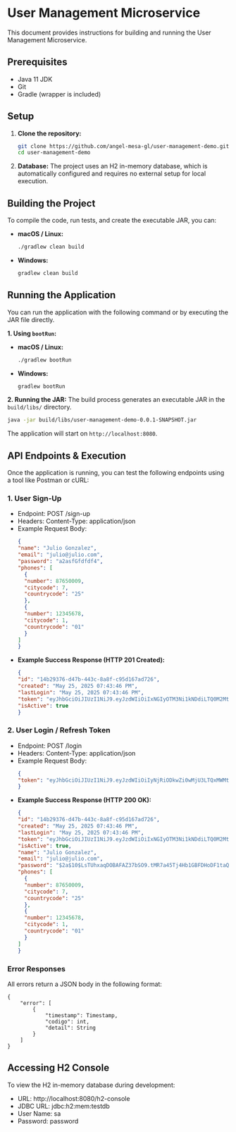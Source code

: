 # User Management Microservice

This document provides instructions for building and running the User Management Microservice.

## Prerequisites

* Java 11 JDK
* Git
* Gradle (wrapper is included)

## Setup

1.  **Clone the repository:**
    ```sh
    git clone https://github.com/angel-mesa-gl/user-management-demo.git
    cd user-management-demo
    ```
   
2.  **Database:**
    The project uses an H2 in-memory database, which is automatically configured and requires no external setup for local execution.

## Building the Project

To compile the code, run tests, and create the executable JAR, you can:

* **macOS / Linux:**
    ```sh
    ./gradlew clean build
    ```
* **Windows:**
    ```sh
    gradlew clean build
    ```

## Running the Application

You can run the application with the following command or by executing the JAR file directly.

**1. Using `bootRun`:**

* **macOS / Linux:**
    ```sh
    ./gradlew bootRun
    ```
* **Windows:**
    ```sh
    gradlew bootRun
    ```

**2. Running the JAR:**
The build process generates an executable JAR in the `build/libs/` directory.
```sh
java -jar build/libs/user-management-demo-0.0.1-SNAPSHOT.jar
```

The application will start on `http://localhost:8080`.

## API Endpoints & Execution

Once the application is running, you can test the following endpoints using a tool like Postman or cURL:

### 1. User Sign-Up

* Endpoint: POST /sign-up
* Headers: Content-Type: application/json
* Example Request Body:
    ```json
    {
    "name": "Julio Gonzalez",
    "email": "julio@julio.com",
    "password": "a2asfGfdfdf4",
    "phones": [
      {
      "number": 87650009,
      "citycode": 7,
      "countrycode": "25"
      },
      {
      "number": 12345678,
      "citycode": 1,
      "countrycode": "01"
      }
    ]
    }
    ```
* **Example Success Response (HTTP 201 Created):**
    ```json
    {
    "id": "14b29376-d47b-443c-8a8f-c95d167ad726",
    "created": "May 25, 2025 07:43:46 PM",
    "lastLogin": "May 25, 2025 07:43:46 PM",
    "token": "eyJhbGciOiJIUzI1NiJ9.eyJzdWIiOiIxNGIyOTM3Ni1kNDdiLTQ0M2MtOGE4Zi1jOTVkMTY3YWQ3MjYiLCJpYXQiOjE3NDgyMjc0MjYsImV4cCI6MTc0ODIzMTAyNn0.jtBYoBc5HIB5Ex3q88RMjaLldJoBgHhsmpxrGS6pEFk",
    "isActive": true
    }
    ```

### 2. User Login / Refresh Token

* Endpoint: POST /login
* Headers: Content-Type: application/json
* Example Request Body:
    ```json
    {
    "token": "eyJhbGciOiJIUzI1NiJ9.eyJzdWIiOiIyNjRiODkwZi0wMjU3LTQxMWMtYWIzOS01OWJkMmEzNjI2NjEiLCJpYXQiOjE3NDgyMjU2MTcsImV4cCI6MTc0ODIyOTIxN30.tAEarIHmwMwlHn5PI2PjH22_VEbjenE2zI0CbMwUZa8"
    }   
    ```
* **Example Success Response (HTTP 200 OK):**
    ```json
    {
    "id": "14b29376-d47b-443c-8a8f-c95d167ad726",
    "created": "May 25, 2025 07:43:46 PM",
    "lastLogin": "May 25, 2025 07:43:46 PM",
    "token": "eyJhbGciOiJIUzI1NiJ9.eyJzdWIiOiIxNGIyOTM3Ni1kNDdiLTQ0M2MtOGE4Zi1jOTVkMTY3YWQ3MjYiLCJpYXQiOjE3NDgyMjc2MjMsImV4cCI6MTc0ODIzMTIyM30.usEMLD7wZezt0jkfu9j2e-ireQgsMsive7B6k6DpeiM",
    "isActive": true,
    "name": "Julio Gonzalez",
    "email": "julio@julio.com",
    "password": "$2a$10$LsTUhxaqDOBAFAZ37bSO9.tMR7a45Tj4Hb1GBFDHoDF1taQDhimm.",
    "phones": [
      {
      "number": 87650009,
      "citycode": 7,
      "countrycode": "25"
      },
      {
      "number": 12345678,
      "citycode": 1,
      "countrycode": "01"
      }
    ]
    }
    ```

### Error Responses
All errors return a JSON body in the following format:
```
{
    "error": [
        {
            "timestamp": Timestamp,
            "codigo": int,
            "detail": String
        }
    ]
}
```

## Accessing H2 Console

To view the H2 in-memory database during development:
* URL: http://localhost:8080/h2-console
* JDBC URL: jdbc:h2:mem:testdb
* User Name: sa
* Password: password